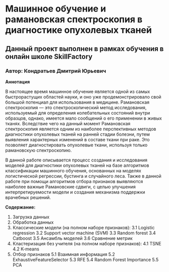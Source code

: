 # Машинное обучение и рамановская спектроскопия в диагностике опухолевых тканей

## Данный проект выполнен в рамках обучения в онлайн школе SkillFactory

### Автор: Кондратьев Дмитрий Юрьевич

**Aннотация**

В настоящее время машинное обучение является одной из самых быстрорастущих областей науки, и оно уже продемонстрировало свой большой потенциал для использования в медицине. 
Рамановская спектроскопия — это спектроскопический метод исследования, используемый для определения колебательных состояний внутри образцов, однако, имеется мало сообщений о его применении в живых тканях. Вследствие чего на данный момент Рамановская спектроскопия является одним из наиболее перспективных методов диагностики опухолевых тканей на ранней стадии болезни, путем выявления характерных изменений в составе ткани при раке. Это позволяет диагностировать опухолевые ткани, используя только рамановскую спектроскопию.

В данной работе описывается процесс создания и исследования моделей для диагностики опухолевых тканей на базе алгоритмов классификации машинного обучения, основанных на моделях логистической регрессии, бустинга и случайного леса. Также в данной работе при помощи алгоритмов отбора признаков выявляются наиболее важные Рамановские сдвиги, с целью улучшения интерпретируемости модели и создания механизма поддержки врачебных решений.

**Содержание:**

1. Загрузка данных
2. Обработка данных
3. Классические модели (на полном наборе признаков):
3.1 Logistic regression
3.2 Support vector machine (SVM)
3.3 Random forest
3.4 Catboost
3.5 Ансамбль моделей
3.6 Сравнение метрик
4. Кластеризация без учителя (на полном наборе признаков):
4.1 TSNE
4.2 K-means
5. Отбор признаков
5.1 Взаимная информация
5.2 ExhaustiveFeatureSelector
5.3 RFE
5.4 Random Forest Importance
5.5 PCA


